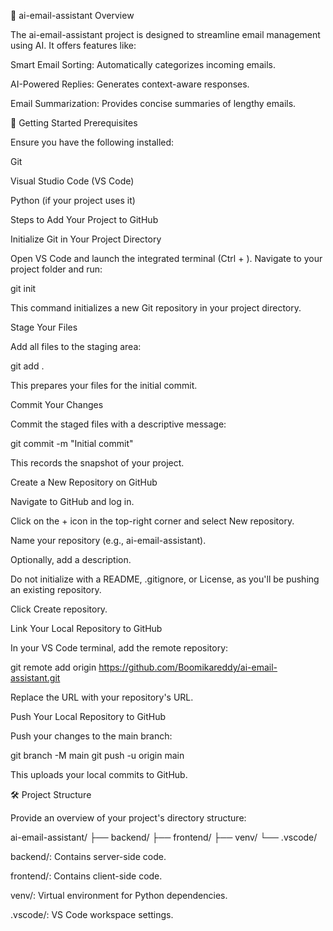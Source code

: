 📘 ai-email-assistant
Overview

The ai-email-assistant project is designed to streamline email management using AI. It offers features like:

Smart Email Sorting: Automatically categorizes incoming emails.

AI-Powered Replies: Generates context-aware responses.

Email Summarization: Provides concise summaries of lengthy emails.

🚀 Getting Started
Prerequisites

Ensure you have the following installed:

Git

Visual Studio Code (VS Code)

Python
 (if your project uses it)

Steps to Add Your Project to GitHub

Initialize Git in Your Project Directory

Open VS Code and launch the integrated terminal (Ctrl + ). Navigate to your project folder and run:

git init


This command initializes a new Git repository in your project directory.

Stage Your Files

Add all files to the staging area:

git add .


This prepares your files for the initial commit.

Commit Your Changes

Commit the staged files with a descriptive message:

git commit -m "Initial commit"


This records the snapshot of your project.

Create a New Repository on GitHub

Navigate to GitHub
 and log in.

Click on the + icon in the top-right corner and select New repository.

Name your repository (e.g., ai-email-assistant).

Optionally, add a description.

Do not initialize with a README, .gitignore, or License, as you'll be pushing an existing repository.

Click Create repository.

Link Your Local Repository to GitHub

In your VS Code terminal, add the remote repository:

git remote add origin https://github.com/Boomikareddy/ai-email-assistant.git


Replace the URL with your repository's URL.

Push Your Local Repository to GitHub

Push your changes to the main branch:

git branch -M main
git push -u origin main


This uploads your local commits to GitHub.

🛠️ Project Structure

Provide an overview of your project's directory structure:

ai-email-assistant/
├── backend/
├── frontend/
├── venv/
└── .vscode/


backend/: Contains server-side code.

frontend/: Contains client-side code.

venv/: Virtual environment for Python dependencies.

.vscode/: VS Code workspace settings.

